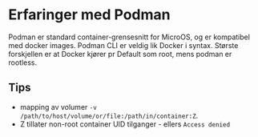 # Erfaringer med Podman

Podman er standard container-grensesnitt for MicroOS, og er kompatibel med docker images.
Podman CLI er veldig lik Docker i syntax. Største forskjellen er at Docker kjører pr Default som root,
mens podman er rootless.

## Tips

- mapping av volumer `-v /path/to/host/volume/or/file:/path/in/container:Z`.
- Z tillater non-root container UID tilganger - ellers `Access denied`

 
  
